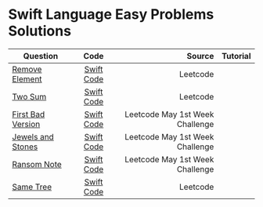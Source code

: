 # Swift Language Easy Problems Solutions
|Question|    Code    |     Source    |Tutorial|
|----------|:-------------:|------:|-----:|
|  [Remove Element](https://leetcode.com/problems/remove-element/)  |  [Swift Code](https://github.com/SwapnanilDhol/Coding-Interview-Challenges/blob/master/Swift/Easy/Remove-Element.swift) |Leetcode||
|[Two Sum](https://leetcode.com/problems/two-sum/)|[Swift Code](https://github.com/SwapnanilDhol/Coding-Interview-Challenges/blob/master/Swift/Easy/Two-Sum.swift)|Leetcode||
|[First Bad Version](https://leetcode.com/problems/first-bad-version)|[Swift Code](https://github.com/SwapnanilDhol/Coding-Interview-Challenges/blob/master/Swift/Easy/First-Bad-Version.swift)|Leetcode May 1st Week Challenge||
|[Jewels and Stones](https://leetcode.com/problems/jewels-and-stones/)|[Swift Code](https://github.com/SwapnanilDhol/Coding-Interview-Challenges/blob/master/Swift/Easy/Jewels-And-Stones.swift)|Leetcode May 1st Week Challenge||
|[Ransom Note](https://leetcode.com/problems/ransom-note/)|[Swift Code](https://github.com/SwapnanilDhol/Coding-Interview-Challenges/blob/master/Swift/Easy/Ransome-Note.swift)|Leetcode May 1st Week Challenge||
|[Same Tree](https://leetcode.com/problems/same-tree/)|[Swift Code](https://github.com/SwapnanilDhol/Coding-Interview-Challenges/blob/master/Swift/Easy/Same-Tree.swift)|Leetcode||
